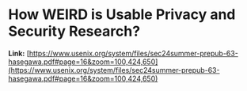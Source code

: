 # How WEIRD is Usable Privacy and Security Research?


**Link:** [https://www.usenix.org/system/files/sec24summer-prepub-63-hasegawa.pdf#page=16&zoom=100,424,650](https://www.usenix.org/system/files/sec24summer-prepub-63-hasegawa.pdf#page=16&zoom=100,424,650)

